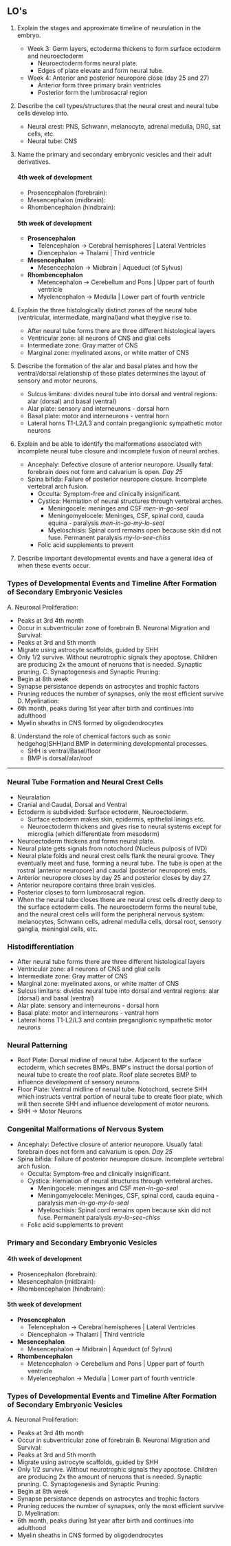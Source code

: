 ## LO's
1. Explain the stages and approximate timeline of neurulation in the embryo.
    * Week 3: Germ layers, ectoderma thickens to form surface ectoderm and neuroectoderm
      * Neuroectoderm forms neural plate.
      * Edges of plate elevate and form neural tube.
    * Week 4: Anterior and posterior neuropore close (day 25 and 27)
      * Anterior form three primary brain ventricles
      * Posterior form the lumbrosacral region
2. Describe the cell types/structures that the neural crest and neural tube cells develop into.
   * Neural crest: PNS, Schwann, melanocyte, adrenal medulla, DRG, sat cells, etc. 
   * Neural tube: CNS
3. Name the primary and secondary embryonic vesicles and their adult derivatives.
    #### 4th week of development
    * Prosencephalon (forebrain):
    * Mesencephalon (midbrain):
    * Rhombencephalon (hindbrain):
    #### 5th week of development
    * **Prosencephalon**
      * Telencephalon -> Cerebral hemispheres | Lateral Ventricles
      * Diencephalon -> Thalami | Third ventricle
    * **Mesencephalon**
      * Mesencephalon -> Midbrain | Aqueduct (of Sylvus)
    * **Rhombencephalon**
      * Metencephalon -> Cerebellum and Pons | Upper part of fourth ventricle
      * Myelencephalon -> Medulla | Lower part of fourth ventricle
4. Explain the three histologically distinct zones of the neural tube (ventricular, intermediate,
   marginal)and what theygive rise to.
   * After neural tube forms there are three different histological layers
   * Ventricular zone: all neurons of CNS and glial cells
   * Intermediate zone: Gray matter of CNS
   * Marginal zone: myelinated axons, or white matter of CNS
   
5. Describe the formation of the alar and basal plates and how the ventral/dorsal relationship of 
   these plates determines the layout of sensory and motor neurons.
   * Sulcus limitans: divides neural tube into dorsal and ventral regions: alar (dorsal) and basal 
   (ventral)
   * Alar plate: sensory and interneurons - dorsal horn
   * Basal plate: motor and interneurons - ventral horn
   * Lateral horns T1-L2/L3 and contain preganglionic sympathetic motor neurons
6. Explain and be able to identify the malformations associated with incomplete neural tube closure
   and incomplete fusion of neural arches.
   * Ancephaly: Defective closure of anterior neuropore. Usually fatal: forebrain does not form and
   calvarium is open. *Day 25*
   * Spina bifida: Failure of posterior neuropore closure. Incomplete vertebral arch fusion. 
     * Occulta: Symptom-free and clinically insignificant.
     * Cystica: Herniation of neural structures through vertebral arches.
       * Meningocele: meninges and CSF *men-in-go-seal*
       * Meningomyelocele: Meninges, CSF, spinal cord, cauda equina - paralysis *men-in-go-my-lo-seal*
       * Myeloschisis: Spinal cord remains open because skin did not fuse. Permanent paralysis 
       *my-lo-see-chiss*
     * Folic acid supplements to prevent
7. Describe important developmental events and have a general idea of when these events occur.
### Types of Developmental Events and Timeline After Formation of Secondary Embryonic Vesicles
A. Neuronal Proliferation:
  * Peaks at 3rd 4th month
  * Occur in subventricular zone of forebrain
B. Neuronal Migration and Survival:
  * Peaks at 3rd and 5th month
  * Migrate using astrocyte scaffolds, guided by SHH
  * Only 1/2 survive. Without neurotrophic signals they apoptose. Children are producing 2x the 
  amount of neruons that is needed. Synaptic pruning.
C. Synaptogenesis and Synaptic Pruning:
  * Begin at 8th week
  * Synapse persistance depends on astrocytes and trophic factors
  * Pruning reduces the number of synapses, only the most efficient survive
D. Myelination:
  *  6th month, peaks during 1st year after birth and continues into adulthood
  *  Myelin sheaths in CNS formed by oligodendrocytes

8. Understand the role of chemical factors such as sonic hedgehog(SHH)and BMP in determining
   developmental processes.
   * SHH is ventral/Basal/floor
   * BMP is dorsal/alar/roof
----------------------

### Neural Tube Formation and Neural Crest Cells
* Neuralation
* Cranial and Caudal, Dorsal and Ventral
* Ectoderm is subdivided: Surface ectoderm, Neuroectoderm.
  * Surface ectoderm makes skin, epidermis, epithelial linings etc.
  * Neuroectoderm thickens and gives rise to neural systems except for microglia (which 
    differentiate from mesoderm)
* Neuroectoderm thickens and forms neural plate.
* Neural plate gets signals from notochord (Nucleus pulposis of IVD) 
* Neural plate folds and neural crest cells flank the neural groove. They eventually meet and fuse,
  forming a neural tube. The tube is open at the rostral (anterior neuropore) and caudal (posterior
  neuropore) ends.
* Anterior neuropore closes by day 25 and posterior closes by day 27.
* Anterior neuropore contains three brain vesicles.
* Posterior closes to form lumbrosacral region.
* When the neural tube closes there are neural crest cells directly deep to the surface ectoderm 
  cells. The neuroectoderm forms the neural tube, and the neural crest cells will form the
  peripheral nervous system: melanocytes, Schwann cells, adrenal medulla cells, dorsal root, sensory
  ganglia, meningial cells, etc.

### Histodifferentiation
* After neural tube forms there are three different histological layers
* Ventricular zone: all neurons of CNS and glial cells
* Intermediate zone: Gray matter of CNS
* Marginal zone: myelinated axons, or white matter of CNS
* Sulcus limitans: divides neural tube into dorsal and ventral regions: alar (dorsal) and basal 
  (ventral)
* Alar plate: sensory and interneurons - dorsal horn
* Basal plate: motor and interneurons - ventral horn
* Lateral horns T1-L2/L3 and contain preganglionic sympathetic motor neurons

### Neural Patterning
* Roof Plate: Dorsal midline of neural tube.  Adjacent to the surface ectoderm, which secretes BMPs.
  BMP's instruct the dorsal portion of neural tube to create the roof plate. Roof plate secretes BMP
  to influence development of sensory neurons.
* Floor Plate:  Ventral midline of nerual tube. Notochord, secrete SHH which instructs ventral 
  portion of neural tube to create floor plate, which will then secrete SHH and influence development
  of motor neurons.
* SHH -> Motor Neurons

### Congenital Malformations of Nervous System
* Ancephaly: Defective closure of anterior neuropore. Usually fatal: forebrain does not form and
  calvarium is open. *Day 25*
* Spina bifida: Failure of posterior neuropore closure. Incomplete vertebral arch fusion. 
  * Occulta: Symptom-free and clinically insignificant.
  * Cystica: Herniation of neural structures through vertebral arches.
    * Meningocele: meninges and CSF *men-in-go-seal*
    * Meningomyelocele: Meninges, CSF, spinal cord, cauda equina - paralysis *men-in-go-my-lo-seal*
    * Myeloschisis: Spinal cord remains open because skin did not fuse. Permanent paralysis 
    *my-lo-see-chiss*
  * Folic acid supplements to prevent

### Primary and Secondary Embryonic Vesicles
#### 4th week of development
* Prosencephalon (forebrain):
* Mesencephalon (midbrain):
* Rhombencephalon (hindbrain):
#### 5th week of development
* **Prosencephalon**
  * Telencephalon -> Cerebral hemispheres | Lateral Ventricles
  * Diencephalon -> Thalami | Third ventricle
* **Mesencephalon**
  * Mesencephalon -> Midbrain | Aqueduct (of Sylvus)
* **Rhombencephalon**
  * Metencephalon -> Cerebellum and Pons | Upper part of fourth ventricle
  * Myelencephalon -> Medulla | Lower part of fourth ventricle

### Types of Developmental Events and Timeline After Formation of Secondary Embryonic Vesicles
A. Neuronal Proliferation:
  * Peaks at 3rd 4th month
  * Occur in subventricular zone of forebrain
B. Neuronal Migration and Survival:
  * Peaks at 3rd and 5th month
  * Migrate using astrocyte scaffolds, guided by SHH
  * Only 1/2 survive. Without neurotrophic signals they apoptose. Children are producing 2x the 
  amount of neruons that is needed. Synaptic pruning.
C. Synaptogenesis and Synaptic Pruning:
  * Begin at 8th week
  * Synapse persistance depends on astrocytes and trophic factors
  * Pruning reduces the number of synapses, only the most efficient survive
D. Myelination:
  *  6th month, peaks during 1st year after birth and continues into adulthood
  *  Myelin sheaths in CNS formed by oligodendrocytes

    